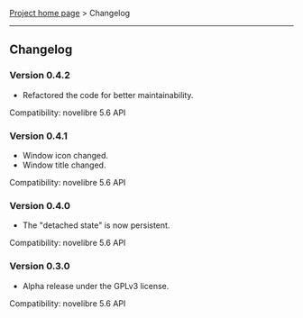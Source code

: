 [Project home page](../) > Changelog

------------------------------------------------------------------------

## Changelog

### Version 0.4.2

- Refactored the code for better maintainability.

Compatibility: novelibre 5.6 API

### Version 0.4.1

- Window icon changed.
- Window title changed.

Compatibility: novelibre 5.6 API

### Version 0.4.0

- The "detached state" is now persistent. 

Compatibility: novelibre 5.6 API

### Version 0.3.0

- Alpha release under the GPLv3 license.

Compatibility: novelibre 5.6 API
